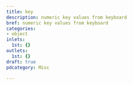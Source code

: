 ```yaml
---
title: key
description: numeric key values from keyboard
bref: numeric key values from keyboard
categories:
- object
inlets:
  1st: {}
outlets:
  1st: {}
draft: true
pdcategory: Misc

---
```


